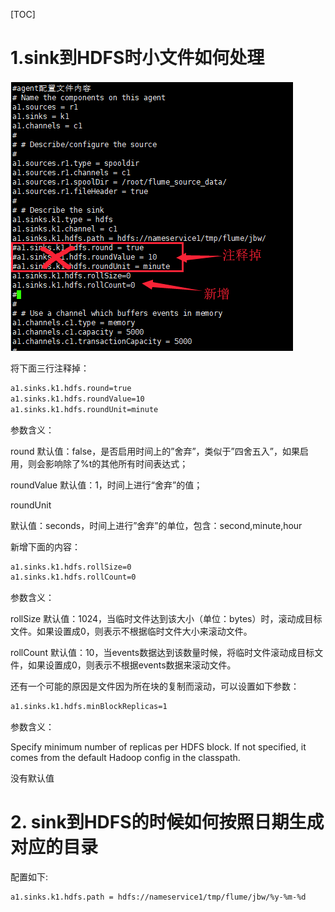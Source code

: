 [TOC]

# 1.sink到HDFS时小文件如何处理

![image-20210416203646204](images/image-20210416203646204.png)

将下面三行注释掉：

```bash
a1.sinks.k1.hdfs.round=true
a1.sinks.k1.hdfs.roundValue=10
a1.sinks.k1.hdfs.roundUnit=minute
```

参数含义：

round
默认值：false，是否启用时间上的”舍弃”，类似于”四舍五入”，如果启用，则会影响除了%t的其他所有时间表达式；

roundValue
默认值：1，时间上进行“舍弃”的值；

roundUnit

默认值：seconds，时间上进行”舍弃”的单位，包含：second,minute,hour


新增下面的内容：

```bash
a1.sinks.k1.hdfs.rollSize=0
a1.sinks.k1.hdfs.rollCount=0
```

参数含义：

rollSize
默认值：1024，当临时文件达到该大小（单位：bytes）时，滚动成目标文件。如果设置成0，则表示不根据临时文件大小来滚动文件。

rollCount
默认值：10，当events数据达到该数量时候，将临时文件滚动成目标文件，如果设置成0，则表示不根据events数据来滚动文件。

还有一个可能的原因是文件因为所在块的复制而滚动，可以设置如下参数：

```bash
a1.sinks.k1.hdfs.minBlockReplicas=1
```

参数含义：

 Specify minimum number of replicas per HDFS block. If not specified, it comes from the default Hadoop config in the classpath.

没有默认值







# 2. sink到HDFS的时候如何按照日期生成对应的目录

配置如下:

```bash
a1.sinks.k1.hdfs.path = hdfs://nameservice1/tmp/flume/jbw/%y-%m-%d
```

